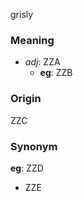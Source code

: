 grisly
### Meaning
+ _adj_: ZZA
    + __eg__: ZZB

### Origin

ZZC

### Synonym

__eg__: ZZD

+ ZZE


